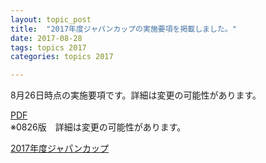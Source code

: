 ```yaml
---
layout: topic_post
title:  "2017年度ジャパンカップの実施要項を掲載しました。"
date: 2017-08-28
tags: topics 2017
categories: topics 2017

---
```


8月26日時点の実施要項です。詳細は変更の可能性があります。

<p>
<a href="{{ site.baseurl }}/doc/2017/2017JC_outline_0826.pdf">PDF</a>
<br>※0826版　詳細は変更の可能性があります。
</p>

<a class="btn btn-primary btn-sm" href="{{ site.baseurl }}{% post_url /competition_info/2017/2017-09-23-japancup-2017 %}">2017年度ジャパンカップ</a>
